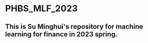 # PHBS_MLF_2023
## This is Su Minghui's repository for machine learning for finance in 2023 spring.
